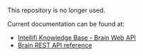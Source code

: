 This repository is no longer used.

Current documentation can be found at:

* [Intellifi Knowledge Base - Brain Web API](https://intellifi.zendesk.com/hc/en-us/categories/360000720033-Brain-Web-API)
* [Brain REST API reference](https://intellifi-nl.github.io/brain-rest-api-spec)
